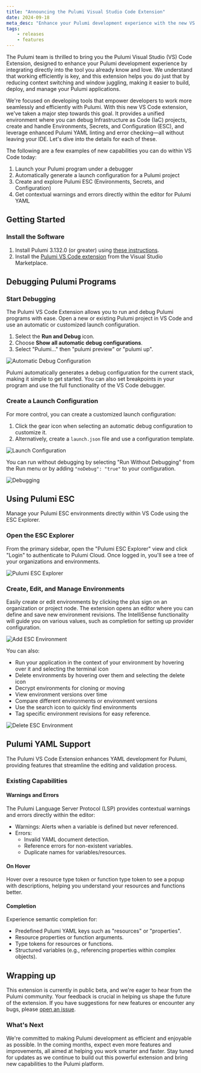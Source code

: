 ```yaml
---
title: "Announcing the Pulumi Visual Studio Code Extension"
date: 2024-09-18
meta_desc: "Enhance your Pulumi development experience with the new VS Code extension. Manage Pulumi IaC and Pulumi ESC directly in your editor."
tags:
    - releases
    - features
---
```


The Pulumi team is thrilled to bring you the Pulumi Visual Studio (VS) Code Extension, designed to enhance your Pulumi development experience by integrating directly into the tool you already know and love. We understand that working efficiently is key, and this extension helps you do just that by reducing context switching and window juggling, making it easier to build, deploy, and manage your Pulumi applications.

We're focused on developing tools that empower developers to work more seamlessly and efficiently with Pulumi. With this new VS Code extension, we've taken a major step towards this goal. It provides a unified environment where you can debug Infrastructure as Code (IaC) projects, create and handle Environments, Secrets, and Configuration (ESC), and leverage enhanced Pulumi YAML linting and error checking—all without leaving your IDE. Let's dive into the details for each of these.

The following are a few examples of new capabilities you can do within VS Code today:

1. Launch your Pulumi program under a debugger
2. Automatically generate a launch configuration for a Pulumi project
3. Create and explore Pulumi ESC (Environments, Secrets, and Configuration)
4. Get contextual warnings and errors directly within the editor for Pulumi YAML

## Getting Started

### Install the Software

1. Install Pulumi 3.132.0 (or greater) using [these instructions](https://www.pulumi.com/docs/install/).
2. Install the [Pulumi VS Code extension](https://marketplace.visualstudio.com/items?itemName=pulumi.pulumi-vscode-tools) from the Visual Studio Marketplace.

## Debugging Pulumi Programs

### Start Debugging

The Pulumi VS Code Extension allows you to run and debug Pulumi programs with ease. Open a new or existing Pulumi project in VS Code and use an automatic or customized launch configuration.

1. Select the __Run and Debug__ icon.
2. Choose __Show all automatic debug configurations__.
3. Select "Pulumi..." then "pulumi preview" or "pulumi up".

![Automatic Debug Configuration](/iac-automatic-1.png)

Pulumi automatically generates a debug configuration for the current stack, making it simple to get started. You can also set breakpoints in your program and use the full functionality of the VS Code debugger.

### Create a Launch Configuration

For more control, you can create a customized launch configuration:

1. Click the gear icon when selecting an automatic debug configuration to customize it.
2. Alternatively, create a `launch.json` file and use a configuration template.

![Launch Configuration](/iac-launch-configuration.png)

You can run without debugging by selecting "Run Without Debugging" from the Run menu or by adding `"noDebug": "true"` to your configuration.

![Debugging](/iac-debugging.png)

## Using Pulumi ESC

Manage your Pulumi ESC environments directly within VS Code using the ESC Explorer.

### Open the ESC Explorer

From the primary sidebar, open the "Pulumi ESC Explorer" view and click "Login" to authenticate to Pulumi Cloud. Once logged in, you'll see a tree of your organizations and environments.

![Pulumi ESC Explorer](/explorer.png)

### Create, Edit, and Manage Environments

Easily create or edit environments by clicking the plus sign on an organization or project node. The extension opens an editor where you can define and save new environment revisions. The IntelliSense functionality will guide you on various values, such as completion for setting up provider configuration.

![Add ESC Environment](/add-env.png)

You can also:

- Run your application in the context of your environment by hovering over it and selecting the terminal icon
- Delete environments by hovering over them and selecting the delete icon
- Decrypt environments for cloning or moving
- View environment versions over time
- Compare different environments or environment versions
- Use the search icon to quickly find environments
- Tag specific environment revisions for easy reference.

![Delete ESC Environment](/delete-env.png)

## Pulumi YAML Support

The Pulumi VS Code Extension enhances YAML development for Pulumi, providing features that streamline the editing and validation process.

### Existing Capabilities

#### Warnings and Errors

The Pulumi Language Server Protocol (LSP) provides contextual warnings and errors directly within the editor:

- Warnings: Alerts when a variable is defined but never referenced.
- Errors:
  - Invalid YAML document detection.
  - Reference errors for non-existent variables.
  - Duplicate names for variables/resources.

#### On Hover

Hover over a resource type token or function type token to see a popup with descriptions, helping you understand your resources and functions better.

#### Completion

Experience semantic completion for:

- Predefined Pulumi YAML keys such as "resources" or "properties".
- Resource properties or function arguments.
- Type tokens for resources or functions.
- Structured variables (e.g., referencing properties within complex objects).

## Wrapping up

This extension is currently in public beta, and we're eager to hear from the Pulumi community. Your feedback is crucial in helping us shape the future of the extension. If you have suggestions for new features or encounter any bugs, please [open an issue](https://github.com/pulumi/pulumi-vscode-tools/issues).

### What's Next

We're committed to making Pulumi development as efficient and enjoyable as possible. In the coming months, expect even more features and improvements, all aimed at helping you work smarter and faster. Stay tuned for updates as we continue to build out this powerful extension and bring new capabilities to the Pulumi platform.